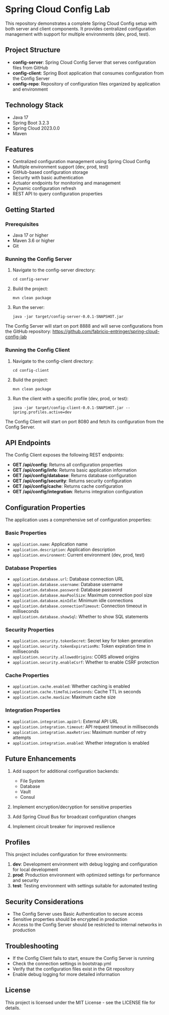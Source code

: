 # Spring Cloud Config Lab

This repository demonstrates a complete Spring Cloud Config setup with both server and client components. It provides centralized configuration management with support for multiple environments (dev, prod, test).

## Project Structure

- **config-server**: Spring Cloud Config Server that serves configuration files from GitHub
- **config-client**: Spring Boot application that consumes configuration from the Config Server
- **config-repo**: Repository of configuration files organized by application and environment

## Technology Stack

- Java 17
- Spring Boot 3.2.3
- Spring Cloud 2023.0.0
- Maven

## Features

- Centralized configuration management using Spring Cloud Config
- Multiple environment support (dev, prod, test)
- GitHub-based configuration storage
- Security with basic authentication
- Actuator endpoints for monitoring and management
- Dynamic configuration refresh
- REST API to query configuration properties

## Getting Started

### Prerequisites

- Java 17 or higher
- Maven 3.6 or higher
- Git

### Running the Config Server

1. Navigate to the config-server directory:
   ```
   cd config-server
   ```

2. Build the project:
   ```
   mvn clean package
   ```

3. Run the server:
   ```
   java -jar target/config-server-0.0.1-SNAPSHOT.jar
   ```

The Config Server will start on port 8888 and will serve configurations from the GitHub repository: https://github.com/fabricio-entringer/spring-cloud-config-lab

### Running the Config Client

1. Navigate to the config-client directory:
   ```
   cd config-client
   ```

2. Build the project:
   ```
   mvn clean package
   ```

3. Run the client with a specific profile (dev, prod, or test):
   ```
   java -jar target/config-client-0.0.1-SNAPSHOT.jar --spring.profiles.active=dev
   ```

The Config Client will start on port 8080 and fetch its configuration from the Config Server.

## API Endpoints

The Config Client exposes the following REST endpoints:

- **GET /api/config**: Returns all configuration properties
- **GET /api/config/info**: Returns basic application information
- **GET /api/config/database**: Returns database configuration
- **GET /api/config/security**: Returns security configuration
- **GET /api/config/cache**: Returns cache configuration
- **GET /api/config/integration**: Returns integration configuration

## Configuration Properties

The application uses a comprehensive set of configuration properties:

### Basic Properties
- `application.name`: Application name
- `application.description`: Application description
- `application.environment`: Current environment (dev, prod, test)

### Database Properties
- `application.database.url`: Database connection URL
- `application.database.username`: Database username
- `application.database.password`: Database password
- `application.database.maxPoolSize`: Maximum connection pool size
- `application.database.minIdle`: Minimum idle connections
- `application.database.connectionTimeout`: Connection timeout in milliseconds
- `application.database.showSql`: Whether to show SQL statements

### Security Properties
- `application.security.tokenSecret`: Secret key for token generation
- `application.security.tokenExpirationMs`: Token expiration time in milliseconds
- `application.security.allowedOrigins`: CORS allowed origins
- `application.security.enableCsrf`: Whether to enable CSRF protection

### Cache Properties
- `application.cache.enabled`: Whether caching is enabled
- `application.cache.timeToLiveSeconds`: Cache TTL in seconds
- `application.cache.maxSize`: Maximum cache size

### Integration Properties
- `application.integration.apiUrl`: External API URL
- `application.integration.timeout`: API request timeout in milliseconds
- `application.integration.maxRetries`: Maximum number of retry attempts
- `application.integration.enabled`: Whether integration is enabled

## Future Enhancements

1. Add support for additional configuration backends:
   - File System
   - Database
   - Vault
   - Consul

2. Implement encryption/decryption for sensitive properties
3. Add Spring Cloud Bus for broadcast configuration changes
4. Implement circuit breaker for improved resilience

## Profiles

This project includes configuration for three environments:

1. **dev**: Development environment with debug logging and configuration for local development
2. **prod**: Production environment with optimized settings for performance and security
3. **test**: Testing environment with settings suitable for automated testing

## Security Considerations

- The Config Server uses Basic Authentication to secure access
- Sensitive properties should be encrypted in production
- Access to the Config Server should be restricted to internal networks in production

## Troubleshooting

- If the Config Client fails to start, ensure the Config Server is running
- Check the connection settings in bootstrap.yml
- Verify that the configuration files exist in the Git repository
- Enable debug logging for more detailed information

## License

This project is licensed under the MIT License - see the LICENSE file for details.